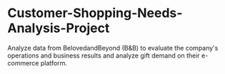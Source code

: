 # Customer-Shopping-Needs-Analysis-Project
Analyze data from BelovedandBeyond (B&amp;B) to evaluate the company's operations and business results and analyze gift demand on their e-commerce platform.
